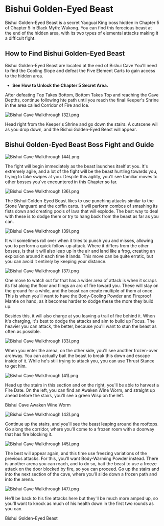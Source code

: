 # Bishui Golden-Eyed Beast

Bishui Golden-Eyed Beast is a secret Yaoguai King boss hidden in Chapter 5 of Chapter 5 in Black Myth: Wukong. You can find this ferocious beast at the end of the hidden area, with its two types of elemental attacks making it a difficult fight. 

## How to Find Bishui Golden-Eyed Beast

Bishui Golden-Eyed Beast are located at the end of Bishui Cave You'll need to find the Cooling Slope and defeat the Five Element Carts to gain access to the hidden area. 

  * **See** **How to Unlock the Chapter 5 Secret Area.**

After defeating Top Takes Bottom, Bottom Takes Top and reaching the Cave Depths, continue following hte path until you reach the final Keeper's Shrine in the area called Corridor of Fire and Ice. 

![Bishui Cave Walkthrough \(32\).png](https://oyster.ignimgs.com/mediawiki/apis.ign.com/black-myth-wukong/b/bf/Bishui_Cave_Walkthrough_%2832%29.png)

Head right from the Keeper's Shrine and go down the stairs. A cutscene will  as you drop down, and the Bishui Golden-Eyed Beast will appear. 

## Bishui Golden-Eyed Beast Boss Fight and Guide

![Bishui Cave Walkthrough \(44\).png](https://oyster.ignimgs.com/mediawiki/apis.ign.com/black-myth-wukong/7/7b/Bishui_Cave_Walkthrough_%2844%29.png)

The fight will begin immediately as the beast launches itself at you. It's extremely agile, and a lot of the fight will be the beast hurtling towards you, trying to take swipes at you. Despite this agility, you'll see familiar moves to other bosses you've encountered in this Chapter so far. 

![Bishui Cave Walkthrough \(36\).png](https://oyster.ignimgs.com/mediawiki/apis.ign.com/black-myth-wukong/5/5f/Bishui_Cave_Walkthrough_%2836%29.png)

The Bishui Golden-Eyed Beast likes to use punching attacks similar to the Stone Vanguard and the coffin carts. It will perform combos of smashing its fists down and creating pools of lava that will explode. The best way to deal with these is to dodge them or try to hang back from the beast as far as you can. 

![Bishui Cave Walkthrough \(39\).png](https://oyster.ignimgs.com/mediawiki/apis.ign.com/black-myth-wukong/c/c0/Bishui_Cave_Walkthrough_%2839%29.png)

It will sometimes roll over when it tries to punch you and misses, allowing you to perform a quick follow-up attack. Where it differs from the other bosses, is that it will also leap up in the air and land like a frog, creating an explosion around it each time it lands. This move can be quite erratic, but you can avoid it entirely by keeping your distance. 

![Bishui Cave Walkthrough \(37\).png](https://oyster.ignimgs.com/mediawiki/apis.ign.com/black-myth-wukong/c/c8/Bishui_Cave_Walkthrough_%2837%29.png)

One move to watch out for that has a wider area of attack is when it scraps its fist along the floor and flings an arc of fire toward you. These will stay on the ground for a while, and the beast can create multiple of them at once. This is when you'll want to have the Body-Cooling Powder and Fireproof Mantle on hand, as it becomes harder to dodge these the more they build up. 

Besides this, it will also charge at you leaving a trail of fire behind it. When it's charging, it's best to dodge the attacks and aim to build up Focus. The heavier you can attack, the better, because you'll want to stun the beast as often as possible. 

![Bishui Cave Walkthrough \(33\).png](https://oyster.ignimgs.com/mediawiki/apis.ign.com/black-myth-wukong/4/44/Bishui_Cave_Walkthrough_%2833%29.png)

When you enter the arena, on the other side, you'll see another frozen-over archway. You can actually bait the beast to break this down and escape inside of it. While he's still trying to attack you, you can use Thrust Stance to get him. 

![Bishui Cave Walkthrough \(41\).png](https://oyster.ignimgs.com/mediawiki/apis.ign.com/black-myth-wukong/a/ab/Bishui_Cave_Walkthrough_%2841%29.png)

Head up the stairs in this section and on the right, you'll be able to harvest a Fire Date. On the left, you can find an Awaken Wine Worm, and straight up ahead before the stairs, you'll see a green Wisp on the left. 

Bishui Cave Awaken Wine Worm

![Bishui Cave Walkthrough \(43\).png](https://oyster.ignimgs.com/mediawiki/apis.ign.com/black-myth-wukong/d/da/Bishui_Cave_Walkthrough_%2843%29.png)

Continue up the stairs, and you'll see the beast leaping around the rooftops. Go along the corridor, where you'll come to a frozen room with a doorway that has fire blocking it. 

![Bishui Cave Walkthrough \(45\).png](https://oyster.ignimgs.com/mediawiki/apis.ign.com/black-myth-wukong/b/bd/Bishui_Cave_Walkthrough_%2845%29.png)

The best will appear again, and this time use freezing variations of the previous attacks. For this, you'll want Body-Warming Powder instead. There is another arena you can reach, and to do so, bait the beast to use a freeze attack on the door blocked by fire, so you can proceed. Go up the stairs and into the next section of the cave, where you'll slide down a frozen path and into the arena. 

![Bishui Cave Walkthrough \(47\).png](https://oyster.ignimgs.com/mediawiki/apis.ign.com/black-myth-wukong/6/60/Bishui_Cave_Walkthrough_%2847%29.png)

He'll be back to his fire attacks here but they'll be much more amped up, so you'll want to knock as much of his health down in the first two rounds as you can. 

Bishui Golden-Eyed Beast